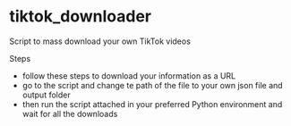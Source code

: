 # tiktok_downloader
Script to mass download your own TikTok videos

Steps
- follow these steps to download your information as a URL
- go to the script and change te path of the file to your own json file and output folder
- then run the script attached in your preferred Python environment and wait for all the downloads
